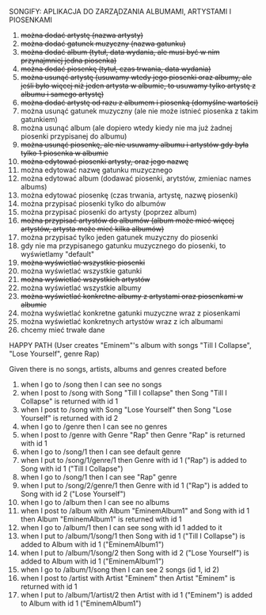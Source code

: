 SONGIFY: APLIKACJA DO ZARZĄDZANIA ALBUMAMI, ARTYSTAMI I PIOSENKAMI

1. ~~można dodać artystę (nazwa artysty)~~
2. ~~można dodać gatunek muzyczny (nazwa gatunku)~~
3. ~~można dodać album (tytuł, data wydania, ale musi być w nim przynajmniej jedna piosenka)~~
4. ~~można dodać piosenkę (tytuł, czas trwania, data wydania)~~
5. ~~można usunąć artystę (usuwamy wtedy jego piosenki oraz albumy, ale jeśli było więcej niż jeden artysta w albumie, to usuwamy tylko artystę z albumu i samego artystę)~~
6. ~~można dodać artystę od razu z albumem i piosenką (domyślne wartości)~~
7. można usunąć gatunek muzyczny (ale nie może istnieć piosenka z takim gatunkiem)
8. można usunąć album (ale dopiero wtedy kiedy nie ma już żadnej piosenki przypisanej do albumu)
9. ~~można usunąć piosenkę, ale nie usuwamy albumu i artystów gdy była tylko 1 piosenka w albumie~~
10. ~~można edytować piosenki artysty, oraz jego nazwę~~
11. można edytować nazwę gatunku muzycznego
12. można edytować album (dodawać piosenki, arytstów, zmieniac names albums)
13. można edytować piosenkę (czas trwania, artystę, nazwę piosenki)
14. można przypisać piosenki tylko do albumów
15. można przypisać piosenki do artysty (poprzez album)
16. ~~można przypisać artystów do albumów (album może mieć więcej artystów, artysta może mieć kilka albumów)~~
17. można przypisać tylko jeden gatunek muzyczny do piosenki
18. gdy nie ma przypisanego gatunku muzycznego do piosenki, to wyświetlamy "default"
19. ~~można wyświetlać wszystkie piosenki~~
20. można wyświetlać wszystkie gatunki
21. ~~można wyświetlać wszystkich artystów~~
22. można wyświetlać wszystkie albumy
23. ~~można wyświetlać konkretne albumy z artystami oraz piosenkami w albumie~~
24. można wyświetlać konkretne gatunki muzyczne wraz z piosenkami
25. można wyświetlać konkretnych artystów wraz z ich albumami
26. chcemy mieć trwałe dane


HAPPY PATH (User creates "Eminem"'s album with songs "Till I Collapse", "Lose Yourself", genre Rap)

Given there is no songs, artists, albums and genres created before

1. when I go to /song then I can see no songs
2. when I post to /song with Song "Till I collapse" then Song "Till I Collapse" is returned with id 1
3. when I post to /song with Song "Lose Yourself" then Song "Lose Yourself" is returned with id 2
4. when I go to /genre then I can see no genres
5. when I post to /genre with Genre "Rap" then Genre "Rap" is returned with id 1
6. when I go to /song/1 then I can see default genre
7. when I put to /song/1/genre/1 then Genre with id 1 ("Rap") is added to Song with id 1 ("Till I Collapse")
8. when I go to /song/1 then I can see "Rap" genre
9. when I put to /song/2/genre/1 then Genre with id 1 ("Rap") is added to Song with id 2 ("Lose Yourself")
10. when I go to /album then I can see no albums
11. when I post to /album with Album "EminemAlbum1" and Song with id 1 then Album "EminemAlbum1" is returned with id 1
12. when I go to /album/1 then I can see song with id 1 added to it
13. when I put to /album/1/song/1 then Song with id 1 ("Till I Collapse") is added to Album with id 1 ("EminemAlbum1")
14. when I put to /album/1/song/2 then Song with id 2 ("Lose Yourself") is added to Album with id 1 ("EminemAlbum1")
15. when I go to /album/1/song then I can see 2 songs (id 1, id 2)
16. when I post to /artist with Artist "Eminem" then Artist "Eminem" is returned with id 1
17. when I put to /album/1/artist/2 then Artist with id 1 ("Eminem") is added to Album with id 1 ("EminemAlbum1")